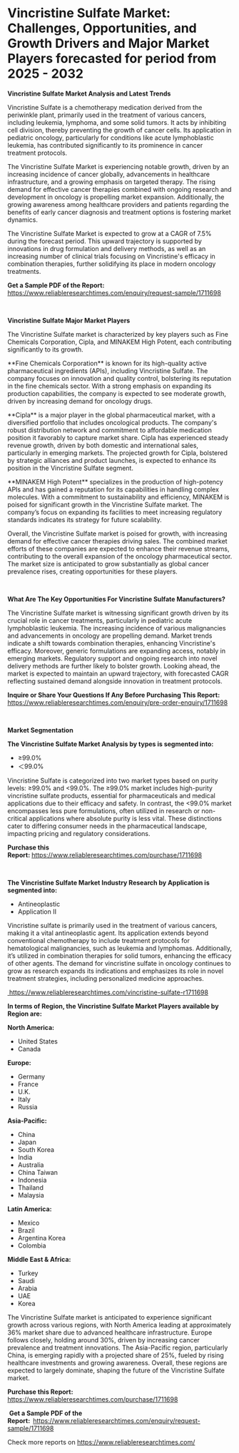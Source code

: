 <p><h1>Vincristine Sulfate Market: Challenges, Opportunities, and Growth Drivers and Major Market Players forecasted for period from 2025 - 2032</h1></p><p><strong>Vincristine Sulfate Market Analysis and Latest Trends</strong></p>
<p><p>Vincristine Sulfate is a chemotherapy medication derived from the periwinkle plant, primarily used in the treatment of various cancers, including leukemia, lymphoma, and some solid tumors. It acts by inhibiting cell division, thereby preventing the growth of cancer cells. Its application in pediatric oncology, particularly for conditions like acute lymphoblastic leukemia, has contributed significantly to its prominence in cancer treatment protocols.</p><p>The Vincristine Sulfate Market is experiencing notable growth, driven by an increasing incidence of cancer globally, advancements in healthcare infrastructure, and a growing emphasis on targeted therapy. The rising demand for effective cancer therapies combined with ongoing research and development in oncology is propelling market expansion. Additionally, the growing awareness among healthcare providers and patients regarding the benefits of early cancer diagnosis and treatment options is fostering market dynamics.</p><p>The Vincristine Sulfate Market is expected to grow at a CAGR of 7.5% during the forecast period. This upward trajectory is supported by innovations in drug formulation and delivery methods, as well as an increasing number of clinical trials focusing on Vincristine's efficacy in combination therapies, further solidifying its place in modern oncology treatments.</p></p>
<p><strong>Get a Sample PDF of the Report:&nbsp;</strong> <a href="https://www.reliableresearchtimes.com/enquiry/request-sample/1711698?utm_campaign=1933&utm_medium=2&utm_source=Github&utm_content=ia&utm_term=11012025&utm_id=vincristine-sulfate">https://www.reliableresearchtimes.com/enquiry/request-sample/1711698</a></p>
<p>&nbsp;</p>
<p><strong>Vincristine Sulfate Major Market Players</strong></p>
<p><p>The Vincristine Sulfate market is characterized by key players such as Fine Chemicals Corporation, Cipla, and MINAKEM High Potent, each contributing significantly to its growth. </p><p>**Fine Chemicals Corporation** is known for its high-quality active pharmaceutical ingredients (APIs), including Vincristine Sulfate. The company focuses on innovation and quality control, bolstering its reputation in the fine chemicals sector. With a strong emphasis on expanding its production capabilities, the company is expected to see moderate growth, driven by increasing demand for oncology drugs. </p><p>**Cipla** is a major player in the global pharmaceutical market, with a diversified portfolio that includes oncological products. The company's robust distribution network and commitment to affordable medication position it favorably to capture market share. Cipla has experienced steady revenue growth, driven by both domestic and international sales, particularly in emerging markets. The projected growth for Cipla, bolstered by strategic alliances and product launches, is expected to enhance its position in the Vincristine Sulfate segment.</p><p>**MINAKEM High Potent** specializes in the production of high-potency APIs and has gained a reputation for its capabilities in handling complex molecules. With a commitment to sustainability and efficiency, MINAKEM is poised for significant growth in the Vincristine Sulfate market. The company’s focus on expanding its facilities to meet increasing regulatory standards indicates its strategy for future scalability.</p><p>Overall, the Vincristine Sulfate market is poised for growth, with increasing demand for effective cancer therapies driving sales. The combined market efforts of these companies are expected to enhance their revenue streams, contributing to the overall expansion of the oncology pharmaceutical sector. The market size is anticipated to grow substantially as global cancer prevalence rises, creating opportunities for these players.</p></p>
<p>&nbsp;</p>
<p><strong>What Are The Key Opportunities For Vincristine Sulfate Manufacturers?</strong></p>
<p><p>The Vincristine Sulfate market is witnessing significant growth driven by its crucial role in cancer treatments, particularly in pediatric acute lymphoblastic leukemia. The increasing incidence of various malignancies and advancements in oncology are propelling demand. Market trends indicate a shift towards combination therapies, enhancing Vincristine's efficacy. Moreover, generic formulations are expanding access, notably in emerging markets. Regulatory support and ongoing research into novel delivery methods are further likely to bolster growth. Looking ahead, the market is expected to maintain an upward trajectory, with forecasted CAGR reflecting sustained demand alongside innovation in treatment protocols.</p></p>
<p><strong>Inquire or Share Your Questions If Any Before Purchasing This Report:</strong> <a href="https://www.reliableresearchtimes.com/enquiry/pre-order-enquiry/1711698?utm_campaign=1933&utm_medium=2&utm_source=Github&utm_content=ia&utm_term=11012025&utm_id=vincristine-sulfate">https://www.reliableresearchtimes.com/enquiry/pre-order-enquiry/1711698</a></p>
<p>&nbsp;</p>
<p><strong>Market Segmentation</strong></p>
<p><strong>The Vincristine Sulfate Market Analysis by types is segmented into:</strong></p>
<p><ul><li>≥99.0%</li><li>＜99.0%</li></ul></p>
<p><p>Vincristine Sulfate is categorized into two market types based on purity levels: ≥99.0% and <99.0%. The ≥99.0% market includes high-purity vincristine sulfate products, essential for pharmaceuticals and medical applications due to their efficacy and safety. In contrast, the <99.0% market encompasses less pure formulations, often utilized in research or non-critical applications where absolute purity is less vital. These distinctions cater to differing consumer needs in the pharmaceutical landscape, impacting pricing and regulatory considerations.</p></p>
<p><strong>Purchase this Report:&nbsp;</strong><a href="https://www.reliableresearchtimes.com/purchase/1711698?utm_campaign=1933&utm_medium=2&utm_source=Github&utm_content=ia&utm_term=11012025&utm_id=vincristine-sulfate">https://www.reliableresearchtimes.com/purchase/1711698</a></p>
<p>&nbsp;</p>
<p><strong>The Vincristine Sulfate Market Industry Research by Application is segmented into:</strong></p>
<p><ul><li>Antineoplastic</li><li>Application II</li></ul></p>
<p><p>Vincristine sulfate is primarily used in the treatment of various cancers, making it a vital antineoplastic agent. Its application extends beyond conventional chemotherapy to include treatment protocols for hematological malignancies, such as leukemia and lymphomas. Additionally, it’s utilized in combination therapies for solid tumors, enhancing the efficacy of other agents. The demand for vincristine sulfate in oncology continues to grow as research expands its indications and emphasizes its role in novel treatment strategies, including personalized medicine approaches.</p></p>
<p><a href="https://www.reliableresearchtimes.com/vincristine-sulfate-r1711698?utm_campaign=1933&utm_medium=2&utm_source=Github&utm_content=ia&utm_term=11012025&utm_id=vincristine-sulfate">&nbsp;https://www.reliableresearchtimes.com/vincristine-sulfate-r1711698</a></p>
<p><strong>In terms of Region, the Vincristine Sulfate Market Players available by Region are:</strong></p>
<p>
    <p> <strong> North America: </strong>
        <ul>
            <li>United States</li>
            <li>Canada</li>
        </ul>
        </p> 
    <p> <strong> Europe: </strong>
        <ul>
            <li>Germany</li>
            <li>France</li>
            <li>U.K.</li>
            <li>Italy</li>
            <li>Russia</li>
        </ul>
        </p> 
    <p> <strong> Asia-Pacific: </strong>
        <ul>
            <li>China</li>
            <li>Japan</li>
            <li>South Korea</li>
            <li>India</li>
            <li>Australia</li>
            <li>China Taiwan</li>
            <li>Indonesia</li>
            <li>Thailand</li>
            <li>Malaysia</li>
        </ul>
        </p> 
    <p> <strong> Latin America: </strong>
        <ul>
            <li>Mexico</li>
            <li>Brazil</li>
            <li>Argentina Korea</li>
            <li>Colombia</li>
        </ul>
        </p> 
    <p> <strong> Middle East & Africa: </strong>
        <ul>
            <li>Turkey</li>
            <li>Saudi</li>
            <li>Arabia</li>
            <li>UAE</li>
            <li>Korea</li>
        </ul>
    </p>
    </p>
<p><p>The Vincristine Sulfate market is anticipated to experience significant growth across various regions, with North America leading at approximately 36% market share due to advanced healthcare infrastructure. Europe follows closely, holding around 30%, driven by increasing cancer prevalence and treatment innovations. The Asia-Pacific region, particularly China, is emerging rapidly with a projected share of 25%, fueled by rising healthcare investments and growing awareness. Overall, these regions are expected to largely dominate, shaping the future of the Vincristine Sulfate market.</p></p>
<p><strong>Purchase this Report: </strong><a href="https://www.reliableresearchtimes.com/purchase/1711698?utm_campaign=1933&utm_medium=2&utm_source=Github&utm_content=ia&utm_term=11012025&utm_id=vincristine-sulfate">https://www.reliableresearchtimes.com/purchase/1711698</a></p>
<p>&nbsp;<strong>Get a Sample PDF of the Report:&nbsp;&nbsp;</strong><a href="https://www.reliableresearchtimes.com/enquiry/request-sample/1711698?utm_campaign=1933&utm_medium=2&utm_source=Github&utm_content=ia&utm_term=11012025&utm_id=vincristine-sulfate">https://www.reliableresearchtimes.com/enquiry/request-sample/1711698</a></p>
<p><strong></strong></p>
<p>Check more reports on <a href="https://www.reliableresearchtimes.com/?utm_campaign=1933&utm_medium=2&utm_source=Github&utm_content=ia&utm_term=11012025&utm_id=vincristine-sulfate">https://www.reliableresearchtimes.com/</a></p>